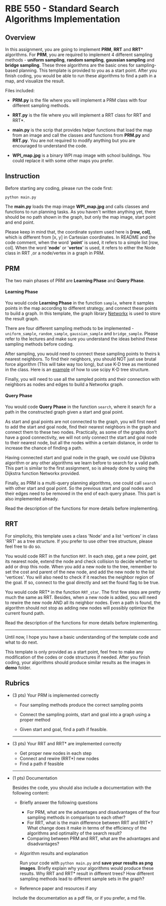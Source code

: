 # RBE 550 - Standard Search Algorithms Implementation

## Overview

In this assignment, you are going to implement **PRM**, **RRT** and **RRT*** algorithms. For **PRM**, you are required to implement 4 different sampling methods - **uniform sampling**, **random sampling**, **gaussian sampling** and **bridge sampling**. These three algorithms are the basic ones for sampling-based planning. This template is provided to you as a start point. After you finish coding, you would be able to run these algorithms to find a path in a map, and visualize the result.

Files included:

- **PRM.py** is the file where you will implement a PRM class with four different sampling methods.

- **RRT.py** is the file where you will implement a RRT class for RRT and RRT*.

- **main.py** is the scrip that provides helper functions that load the map from an image and call the classes and functions from **PRM.py** and **RRT.py**. You are not required to modify anything but you are encouraged to understand the code.

- **WPI_map.jpg** is a binary WPI map image with school buildings. You could replace it with some other maps you prefer.

## Instruction

Before starting any coding, please run the code first:

`python main.py`

The **main.py** loads the map image **WPI_map.jpg** and calls classes and functions to run planning tasks. As you haven't written anything yet, there should be no path shown in the graph, but only the map image, start point and end point.

Please keep in mind that, the coordinate system used here is **[row, col]**, which is different from [x, y] in Cartesian coordinates. In README and the code comment, when the word '**point**' is used, it refers to a simple list [row, col]. When the word '**node**' or '**vertex**' is used, it refers to either the Node class in RRT ,or a node/vertex in a graph in PRM. 

## PRM

The two main phases of PRM are **Learning Phase** and **Query Phase**. 

#### Learning Phase

You would code **Learning Phase** in the function `sample`, where it samples points in the map according to different strategy, and connect these points to build a graph. In this template, the graph library [Networkx](https://networkx.org/documentation/stable/) is used to store the result graph. 

There are four different sampling methods to be implemented - `uniform_sample`, `random_sample`, `gaussian_sample` and `bridge_sample`. Please refer to the lectures and make sure you understand the ideas behind these sampling methods before coding. 

After sampling, you would need to connect these sampling points to theirs k nearest neighbors. To find their neighbors, you should NOT just use brutal force algorithm (This will take way too long), but use K-D tree as mentioned in the class. Here is an [example](https://stackoverflow.com/questions/13796782/networkx-random-geometric-graph-implementation-using-k-d-trees) of how to use scipy K-D tree structure. 

Finally, you will need to use all the sampled points and their connection with neighbors as nodes and edges to build a Networkx graph.

#### Query Phase

You would code **Query Phase** in the function `search`, where it search for a path in the constructed graph given a start and goal point.

As start and goal points are not connected to the graph, you will first need to add the start and goal node, find their nearest neighbors in the graph and connect them to these two nodes. Practically, as some of the graphs don't have a good connectivity, we will not only connect the start and goal node to their nearest node, but all the nodes within a certain distance, in order to increase the chance of finding a path.

Having connected start and goal node in the graph, we could use Dijkstra algorithm or any other algorithms we learn before to search for a valid path. This part is similar to the first assignment, so is already done by using the Dijkstra function Networkx provided.

Finally, as PRM is a multi-query planning algorithms, one could call `search` with other start and goal point. So the previous start and goal nodes and their edges need to be removed in the end of each query phase. This part is also implemented already.

Read the description of the functions for more details before implementing.

## RRT

For simplicity, this template uses a class 'Node' and a list 'vertices' in class 'RRT' as a tree structure. If you prefer to use other tree structure, please feel free to do so.

You would code RRT in the function `RRT`. In each step, get a new point, get its nearest node, extend the node and check collision to decide whether to add or drop this node. When you add a new node to the tree, remember to set the cost and parent of the new node, and add the new node to the list 'vertices'. You will also need to check if it reaches the neighbor region of the goal. If so, connect to the goal directly and set the found flag to be true.

You would code RRT* in the function `RRT_star`. The first few steps are pretty much the same as RRT. Besides, when a new node is added, you will need to rewire the new node AND all its neighbor nodes. Even a path is found, the algorithm should not stop as adding new nodes will possibly optimize the current  found path.

Read the description of the functions for more details before implementing.

---

Until now, I hope you have a basic understanding of the template code and what to do next. 

This template is only provided as a start point, feel free to make any modification of the codes or code structures if needed. After you finish coding, your algorithms should produce similar results as the images in **demo** folder.

## Rubrics

- (3 pts) Your PRM is implemented correctly

  - Four sampling methods produce the correct sampling points
  - Connect the sampling points, start and goal into a graph using a proper method
  
  - Given start and goal, find a path if feasible.
  
  ---
- (3 pts) Your RRT and RRT* are implemented correctly

  - Get proper new nodes in each step
  - Connect and rewire (RRT*) new nodes
  - Find a path if feasible

  ---

- (1 pts) Documentation

  Besides the code, you should also include a documentation with the following content:

  - Briefly answer the following questions

    - For PRM, what are the advantages and disadvantages of the four sampling methods in comparison to each other?
    - For RRT, what is the main difference between RRT and RRT*? What change does it make in terms of the efficiency of the algorithms and optimality of the search result?
    - Comparing between PRM and RRT, what are the advantages and disadvantages?
    
  - Algorithm results and explanation
    
    Run your code with `python main.py` and **save your results as png images**. Briefly explain why your algorithms would produce these results. Why RRT and RRT* result in different trees? How different sampling methods lead to different sample sets in the graph?
    
  - Reference paper and resources if any
  
  Include the documentation as a pdf file, or if you prefer, a md file.
  
  

